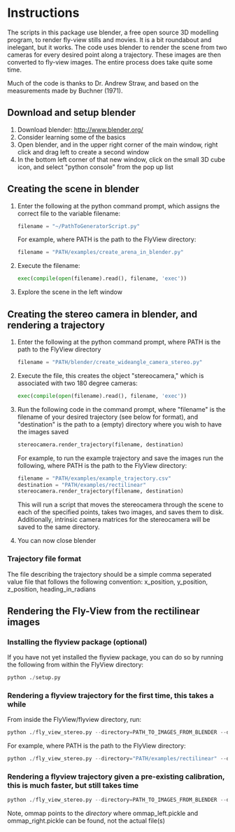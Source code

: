 Instructions
==============

The scripts in this package use blender, a free open source 3D modelling program, to render fly-view stills and movies. It is a bit roundabout and inelegant, but it works. The code uses blender to render the scene from two cameras for every desired point along a trajectory. These images are then converted to fly-view images. The entire process does take quite some time. 

Much of the code is thanks to Dr. Andrew Straw, and based on the measurements made by Buchner (1971).
 
Download and setup blender
--------------
1. Download blender: http://www.blender.org/
2. Consider learning some of the basics
3. Open blender, and in the upper right corner of the main window, right click and drag left to create a second window
4. In the bottom left corner of that new window, click on the small 3D cube icon, and select "python console" from the pop up list

Creating the scene in blender
--------------
1. Enter the following at the python command prompt, which assigns the correct file to the variable filename:
    ```python
    filename = "~/PathToGeneratorScript.py"
    ```
    
    For example, where PATH is the path to the FlyView directory:
    
    ```python
    filename = "PATH/examples/create_arena_in_blender.py"
    ```

2. Execute the filename:
    ```python
    exec(compile(open(filename).read(), filename, 'exec'))
    ```

3. Explore the scene in the left window

Creating the stereo camera in blender, and rendering a trajectory
--------------
1. Enter the following at the python command prompt, where PATH is the path to the FlyView directory
    ```python
    filename = "PATH/blender/create_wideangle_camera_stereo.py"
    ```
    
2. Execute the file, this creates the object "stereocamera," which is associated with two 180 degree cameras: 
    ```python
    exec(compile(open(filename).read(), filename, 'exec'))
    ```
    
3. Run the following code in the command prompt, where "filename" is the filename of your desired trajectory (see below for format), and "destination" is the path to a (empty) directory where you wish to have the images saved
    ```python
    stereocamera.render_trajectory(filename, destination)
    ```
    
    For example, to run the example trajectory and save the images run the following, where PATH is the path to the FlyView directory:
    ```python
    filename = "PATH/examples/example_trajectory.csv"
    destination = "PATH/examples/rectilinear"
    stereocamera.render_trajectory(filename, destination)
    ```
    
    This will run a script that moves the stereocamera through the scene to each of the specified points, takes two images, and saves them to disk. Additionally, intrinsic camera matrices for the stereocamera will be saved to the same directory.

4. You can now close blender

### Trajectory file format
The file describing the trajectory should be a simple comma seperated value file that follows the following convention:
x_position, y_position, z_position, heading_in_radians

    
Rendering the Fly-View from the rectilinear images
--------------

### Installing the flyview package (optional)
If you have not yet installed the flyview package, you can do so by running the following from within the FlyView directory:
```python
python ./setup.py
```

### Rendering a flyview trajectory for the first time, this takes a while
From inside the FlyView/flyview directory, run:
```python
python ./fly_view_stereo.py --directory=PATH_TO_IMAGES_FROM_BLENDER --destination=PATH_TO_EMPTY_DIRECTORY_TO_SAVE_FLYVIEW_IMAGES --mat=INTRINSIC_CAMERA_MATRIX --save-ommap=PATH_WHERE_TO_SAVE_CALIBRATION_FOR_FUTURE_USE
```

For example, where PATH is the path to the FlyView directory:
```python
python ./fly_view_stereo.py --directory="PATH/examples/rectilinear" --destination="PATH/examples/flyview" --mat="PATH/examples/rectilinear/intrinsic_camera_matrix_left.csv" --save-ommap="PATH/examples/rectilinear"
```

### Rendering a flyview trajectory given a pre-existing calibration, this is much faster, but still takes time
```python
python ./fly_view_stereo.py --directory=PATH_TO_IMAGES_FROM_BLENDER --destination=PATH_TO_EMPTY_DIRECTORY_TO_SAVE_FLYVIEW_IMAGES --ommap=PATH_TO_DIRECTORY_WHERE_OMMAP_CAN_BE_FOUND
```

Note, ommap points to the *directory* where ommap_left.pickle and ommap_right.pickle can be found, not the actual file(s)






    
    
    
    
    

